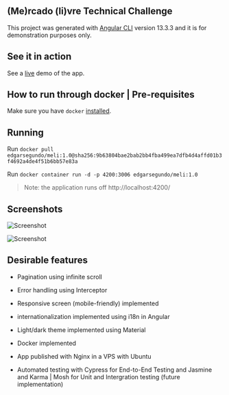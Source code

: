 ## (Me)rcado (li)vre Technical Challenge 

This project was generated with [Angular CLI](https://github.com/angular/angular-cli) version 13.3.3 and it is for demonstration purposes only.

## See it in action

See a [live](https://p2digital.com.br/) demo of the app.

## How to run through docker | Pre-requisites

Make sure you have `docker` [installed](https://docs.docker.com/desktop/windows/install/).

## Running

Run `docker pull edgarsegundo/meli:1.0@sha256:9b63804bae2bab2bb4fba499ea7dfb4d4affd01b3f4692a4de4f51b6bb57e83a`

Run `docker container run -d -p 4200:3006 edgarsegundo/meli:1.0`

> Note: the application runs off http://localhost:4200/

## Screenshots

![Screenshot](assets/screenshot1.png)

![Screenshot](assets/screenshot2.png)

## Desirable features

- Pagination using infinite scroll

- Error handling using Interceptor

- Responsive screen (mobile-friendly) implemented

- internationalization implemented using i18n in Angular

- Light/dark theme implemented using Material

- Docker implemented

- App published with Nginx in a VPS with Ubuntu

- Automated testing with Cypress for End-to-End Testing and Jasmine and Karma | Mosh for Unit and Intergration testing (future implementation)